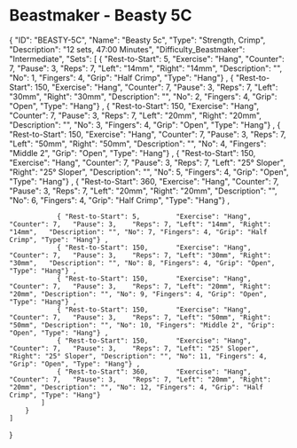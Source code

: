 # Beastmaker - Beasty 5C

 {
            "ID": "BEASTY-5C",
            "Name": "Beasty 5c",
            "Type": "Strength, Crimp",
            "Description": "12 sets, 47:00 Minutes",
            "Difficulty_Beastmaker": "Intermediate",
            "Sets":
            [
                { "Rest-to-Start": 5,         "Exercise": "Hang", 			    "Counter": 7, 	"Pause": 3,    "Reps": 7, "Left": "14mm", "Right": "14mm",   "Description": "", "No": 1, "Fingers": 4, "Grip": "Half Crimp", "Type": "Hang"} ,
                { "Rest-to-Start": 150,       "Exercise": "Hang", 			    "Counter": 7, 	"Pause": 3,    "Reps": 7, "Left": "30mm", "Right": "30mm",   "Description": "", "No": 2, "Fingers": 4, "Grip": "Open", "Type": "Hang"} ,
                { "Rest-to-Start": 150,       "Exercise": "Hang", 			    "Counter": 7, 	"Pause": 3,    "Reps": 7, "Left": "20mm", "Right": "20mm", "Description": "", "No": 3, "Fingers": 4, "Grip": "Open", "Type": "Hang"} ,
                { "Rest-to-Start": 150,       "Exercise": "Hang", 			    "Counter": 7, 	"Pause": 3,    "Reps": 7, "Left": "50mm", "Right": "50mm", "Description": "", "No": 4, "Fingers": "Middle 2", "Grip": "Open", "Type": "Hang"} ,
                { "Rest-to-Start": 150,       "Exercise": "Hang", 			    "Counter": 7, 	"Pause": 3,    "Reps": 7, "Left": "25° Sloper", "Right": "25° Sloper", "Description": "", "No": 5, "Fingers": 4, "Grip": "Open", "Type": "Hang"} ,
                { "Rest-to-Start": 360,       "Exercise": "Hang", 			    "Counter": 7, 	"Pause": 3,    "Reps": 7, "Left": "20mm", "Right": "20mm", "Description": "", "No": 6, "Fingers": 4, "Grip": "Half Crimp", "Type": "Hang"} ,

                { "Rest-to-Start": 5,         "Exercise": "Hang", 			    "Counter": 7, 	"Pause": 3,    "Reps": 7, "Left": "14mm", "Right": "14mm",   "Description": "", "No": 7, "Fingers": 4, "Grip": "Half Crimp", "Type": "Hang"} ,
                { "Rest-to-Start": 150,       "Exercise": "Hang", 			    "Counter": 7, 	"Pause": 3,    "Reps": 7, "Left": "30mm", "Right": "30mm",   "Description": "", "No": 8, "Fingers": 4, "Grip": "Open", "Type": "Hang"} ,
                { "Rest-to-Start": 150,       "Exercise": "Hang", 			    "Counter": 7, 	"Pause": 3,    "Reps": 7, "Left": "20mm", "Right": "20mm", "Description": "", "No": 9, "Fingers": 4, "Grip": "Open", "Type": "Hang"} ,
                { "Rest-to-Start": 150,       "Exercise": "Hang", 			    "Counter": 7, 	"Pause": 3,    "Reps": 7, "Left": "50mm", "Right": "50mm", "Description": "", "No": 10, "Fingers": "Middle 2", "Grip": "Open", "Type": "Hang"} ,
                { "Rest-to-Start": 150,       "Exercise": "Hang", 			    "Counter": 7, 	"Pause": 3,    "Reps": 7, "Left": "25° Sloper", "Right": "25° Sloper", "Description": "", "No": 11, "Fingers": 4, "Grip": "Open", "Type": "Hang"} ,
                { "Rest-to-Start": 360,       "Exercise": "Hang", 			    "Counter": 7, 	"Pause": 3,    "Reps": 7, "Left": "20mm", "Right": "20mm", "Description": "", "No": 12, "Fingers": 4, "Grip": "Half Crimp", "Type": "Hang"} 
            ]
        }
    ]
}
        